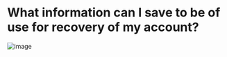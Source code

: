 # What information can I save to be of use for recovery of my account?

![image](https://github.com/user-attachments/assets/4abd2cc4-dae5-401c-9bd9-5fb6255ef164)
